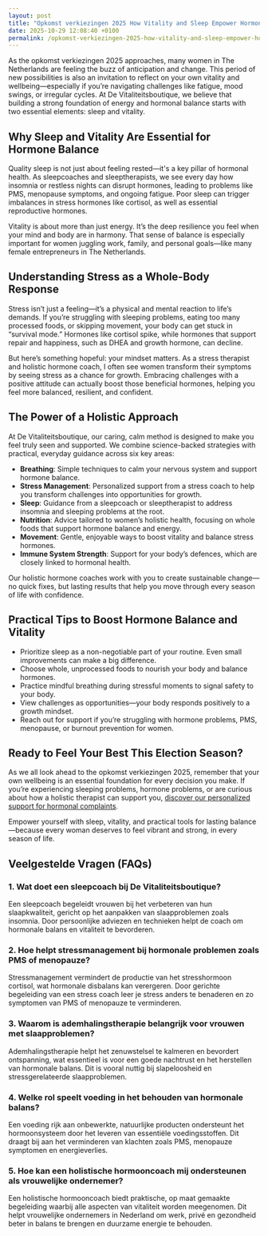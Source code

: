 ```yaml
---
layout: post
title: "Opkomst verkiezingen 2025 How Vitality and Sleep Empower Hormonal Balance for Women"
date: 2025-10-29 12:08:40 +0100
permalink: /opkomst-verkiezingen-2025-how-vitality-and-sleep-empower-hormonal-balance-for-women/
---
```

As the opkomst verkiezingen 2025 approaches, many women in The Netherlands are feeling the buzz of anticipation and change. This period of new possibilities is also an invitation to reflect on your own vitality and wellbeing—especially if you’re navigating challenges like fatigue, mood swings, or irregular cycles. At De Vitaliteitsboutique, we believe that building a strong foundation of energy and hormonal balance starts with two essential elements: sleep and vitality.

## Why Sleep and Vitality Are Essential for Hormone Balance

Quality sleep is not just about feeling rested—it's a key pillar of hormonal health. As sleepcoaches and sleeptherapists, we see every day how insomnia or restless nights can disrupt hormones, leading to problems like PMS, menopause symptoms, and ongoing fatigue. Poor sleep can trigger imbalances in stress hormones like cortisol, as well as essential reproductive hormones.

Vitality is about more than just energy. It’s the deep resilience you feel when your mind and body are in harmony. That sense of balance is especially important for women juggling work, family, and personal goals—like many female entrepreneurs in The Netherlands.

## Understanding Stress as a Whole-Body Response

Stress isn’t just a feeling—it’s a physical and mental reaction to life’s demands. If you’re struggling with sleeping problems, eating too many processed foods, or skipping movement, your body can get stuck in “survival mode.” Hormones like cortisol spike, while hormones that support repair and happiness, such as DHEA and growth hormone, can decline.

But here’s something hopeful: your mindset matters. As a stress therapist and holistic hormone coach, I often see women transform their symptoms by seeing stress as a chance for growth. Embracing challenges with a positive attitude can actually boost those beneficial hormones, helping you feel more balanced, resilient, and confident.

## The Power of a Holistic Approach

At De Vitaliteitsboutique, our caring, calm method is designed to make you feel truly seen and supported. We combine science-backed strategies with practical, everyday guidance across six key areas:

- **Breathing**: Simple techniques to calm your nervous system and support hormone balance.
- **Stress Management**: Personalized support from a stress coach to help you transform challenges into opportunities for growth.
- **Sleep**: Guidance from a sleepcoach or sleeptherapist to address insomnia and sleeping problems at the root.
- **Nutrition**: Advice tailored to women’s holistic health, focusing on whole foods that support hormone balance and energy.
- **Movement**: Gentle, enjoyable ways to boost vitality and balance stress hormones.
- **Immune System Strength**: Support for your body’s defences, which are closely linked to hormonal health.

Our holistic hormone coaches work with you to create sustainable change—no quick fixes, but lasting results that help you move through every season of life with confidence.

## Practical Tips to Boost Hormone Balance and Vitality

- Prioritize sleep as a non-negotiable part of your routine. Even small improvements can make a big difference.
- Choose whole, unprocessed foods to nourish your body and balance hormones.
- Practice mindful breathing during stressful moments to signal safety to your body.
- View challenges as opportunities—your body responds positively to a growth mindset.
- Reach out for support if you’re struggling with hormone problems, PMS, menopause, or burnout prevention for women.

## Ready to Feel Your Best This Election Season?

As we all look ahead to the opkomst verkiezingen 2025, remember that your own wellbeing is an essential foundation for every decision you make. If you’re experiencing sleeping problems, hormone problems, or are curious about how a holistic therapist can support you, [discover our personalized support for hormonal complaints](https://devitaliteitsboutique.nl/hulp-hormonale-klachten/).

Empower yourself with sleep, vitality, and practical tools for lasting balance—because every woman deserves to feel vibrant and strong, in every season of life.

## Veelgestelde Vragen (FAQs)

### 1. Wat doet een sleepcoach bij De Vitaliteitsboutique?

Een sleepcoach begeleidt vrouwen bij het verbeteren van hun slaapkwaliteit, gericht op het aanpakken van slaapproblemen zoals insomnia. Door persoonlijke adviezen en technieken helpt de coach om hormonale balans en vitaliteit te bevorderen.

### 2. Hoe helpt stressmanagement bij hormonale problemen zoals PMS of menopauze?

Stressmanagement vermindert de productie van het stresshormoon cortisol, wat hormonale disbalans kan verergeren. Door gerichte begeleiding van een stress coach leer je stress anders te benaderen en zo symptomen van PMS of menopauze te verminderen.

### 3. Waarom is ademhalingstherapie belangrijk voor vrouwen met slaapproblemen?

Ademhalingstherapie helpt het zenuwstelsel te kalmeren en bevordert ontspanning, wat essentieel is voor een goede nachtrust en het herstellen van hormonale balans. Dit is vooral nuttig bij slapeloosheid en stressgerelateerde slaapproblemen.

### 4. Welke rol speelt voeding in het behouden van hormonale balans?

Een voeding rijk aan onbewerkte, natuurlijke producten ondersteunt het hormoonsysteem door het leveren van essentiële voedingsstoffen. Dit draagt bij aan het verminderen van klachten zoals PMS, menopauze symptomen en energieverlies.

### 5. Hoe kan een holistische hormooncoach mij ondersteunen als vrouwelijke ondernemer?

Een holistische hormooncoach biedt praktische, op maat gemaakte begeleiding waarbij alle aspecten van vitaliteit worden meegenomen. Dit helpt vrouwelijke ondernemers in Nederland om werk, privé en gezondheid beter in balans te brengen en duurzame energie te behouden.

<script type="application/ld+json">
{
  "@context": "https://schema.org",
  "@type": "BlogPosting",
  "headline": "Opkomst verkiezingen 2025 How Vitality and Sleep Empower Hormonal Balance for Women",
  "alternativeHeadline": "How Vitality and Sleep Empower Hormonal Balance for Women in The Netherlands",
  "image": "https://devitaliteitsboutique.nl/images/blog/hormonal-balance-sleep.jpg",
  "author": {
    "@type": "Person",
    "name": "De Vitaliteitsboutique",
    "description": "At De Vitaliteitsboutique, we empower women to enhance their vitality through personalized, practical guidance in six key areas: breathing, stress management, sleep, nutrition, movement, and immune system strength."
  },
  "editor": "De Vitaliteitsboutique",
  "genre": "Lifestyle, Sleepcoach, Stress Therapy",
  "keywords": "Sleepcoach, Sleeptherapist, Hormone therapist, Hormone expert, Stress therapist, stress coach, breathing therapist, Holistic hormone coach, Vitality, Sleeping problems, Hormone problems, Menopause, PMS, Hormone balance, Sleep and hormones, Holistic therapist, insomnia, Women's holistic health, Burnout prevention for women, Work-life balance for women",
  "wordcount": 903,
  "publisher": {
    "@type": "Person",
    "name": "De Vitaliteitsboutique"
  },
  "url": "https://devitaliteitsboutique.nl/blog/opkomst-verkiezingen-2025-hormonal-balance",
  "mainEntityOfPage": "https://devitaliteitsboutique.nl/blog/opkomst-verkiezingen-2025-hormonal-balance",
  "datePublished": "2024-04-20",
  "dateModified": "2024-04-20",
  "description": "Discover how vitality and sleep empower hormonal balance for women in The Netherlands during the opkomst verkiezingen 2025. Insights from De Vitaliteitsboutique's holistic approach including sleep coaching, stress management, and hormone expertise.",
  "inLanguage": "nl-NL"
}
</script>

<script type="application/ld+json">
{
  "@context": "https://schema.org",
  "@type": "FAQPage",
  "mainEntity": [
    {
      "@type": "Question",
      "name": "Wat doet een sleepcoach bij De Vitaliteitsboutique?",
      "acceptedAnswer": {
        "@type": "Answer",
        "text": "Een sleepcoach begeleidt vrouwen bij het verbeteren van hun slaapkwaliteit, gericht op het aanpakken van slaapproblemen zoals insomnia. Door persoonlijke adviezen en technieken helpt de coach om hormonale balans en vitaliteit te bevorderen."
      }
    },
    {
      "@type": "Question",
      "name": "Hoe helpt stressmanagement bij hormonale problemen zoals PMS of menopauze?",
      "acceptedAnswer": {
        "@type": "Answer",
        "text": "Stressmanagement vermindert de productie van het stresshormoon cortisol, wat hormonale disbalans kan verergeren. Door gerichte begeleiding van een stress coach leer je stress anders te benaderen en zo symptomen van PMS of menopauze te verminderen."
      }
    },
    {
      "@type": "Question",
      "name": "Waarom is ademhalingstherapie belangrijk voor vrouwen met slaapproblemen?",
      "acceptedAnswer": {
        "@type": "Answer",
        "text": "Ademhalingstherapie helpt het zenuwstelsel te kalmeren en bevordert ontspanning, wat essentieel is voor een goede nachtrust en het herstellen van hormonale balans. Dit is vooral nuttig bij slapeloosheid en stressgerelateerde slaapproblemen."
      }
    },
    {
      "@type": "Question",
      "name": "Welke rol speelt voeding in het behouden van hormonale balans?",
      "acceptedAnswer": {
        "@type": "Answer",
        "text": "Een voeding rijk aan onbewerkte, natuurlijke producten ondersteunt het hormoonsysteem door het leveren van essentiële voedingsstoffen. Dit draagt bij aan het verminderen van klachten zoals PMS, menopauze symptomen en energieverlies."
      }
    },
    {
      "@type": "Question",
      "name": "Hoe kan een holistische hormooncoach mij ondersteunen als vrouwelijke ondernemer?",
      "acceptedAnswer": {
        "@type": "Answer",
        "text": "Een holistische hormooncoach biedt praktische, op maat gemaakte begeleiding waarbij alle aspecten van vitaliteit worden meegenomen. Dit helpt vrouwelijke ondernemers in Nederland om werk, privé en gezondheid beter in balans te brengen en duurzame energie te behouden."
      }
    }
  ]
}
</script>